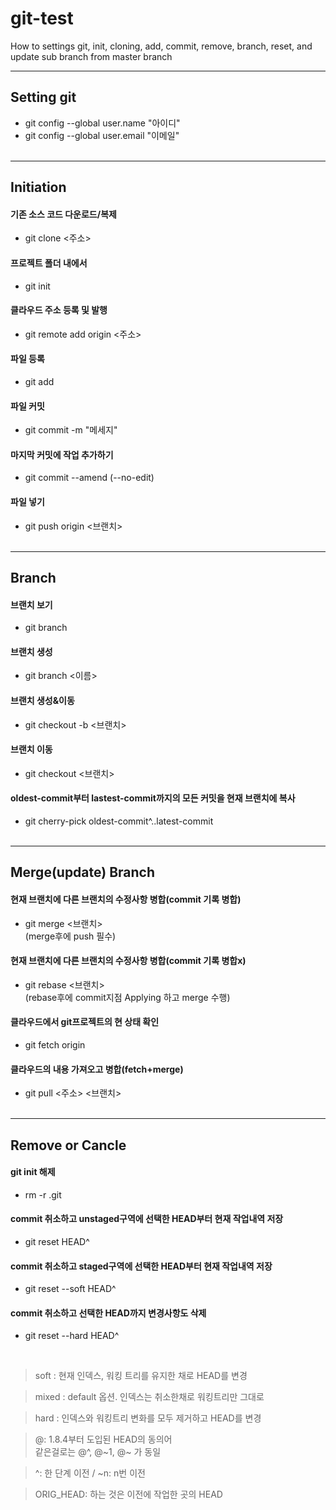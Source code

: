 # git-test

How to settings git, init, cloning, add, commit, remove, branch, reset, and update sub branch from master branch
<br>

---

## Setting git

- git config --global user.name "아이디"
- git config --global user.email "이메일"
  <br><br>

---

## Initiation

#### 기존 소스 코드 다운로드/복제

- git clone <주소>

#### 프로젝트 폴더 내에서

- git init

#### 클라우드 주소 등록 및 발행

- git remote add origin <주소>

#### 파일 등록

- git add

#### 파일 커밋

- git commit -m "메세지"

#### 마지막 커밋에 작업 추가하기

- git commit --amend (--no-edit)

#### 파일 넣기

- git push origin <브랜치>
  <br><br>

---

## Branch

#### 브랜치 보기

- git branch

#### 브랜치 생성

- git branch <이름>

#### 브랜치 생성&이동

- git checkout -b <브랜치>

#### 브랜치 이동

- git checkout <브랜치>

#### oldest-commit부터 lastest-commit까지의 모든 커밋을 현재 브랜치에 복사

- git cherry-pick oldest-commit^..latest-commit
  <br><br>

---

## Merge(update) Branch

#### 현재 브랜치에 다른 브랜치의 수정사항 병합(commit 기록 병합)

- git merge <브랜치><br>
  (merge후에 push 필수)

#### 현재 브랜치에 다른 브랜치의 수정사항 병합(commit 기록 병합x)

- git rebase <브랜치><br>
  (rebase후에 commit지점 Applying 하고 merge 수행)

#### 클라우드에서 git프로젝트의 현 상태 확인

- git fetch origin

#### 클라우드의 내용 가져오고 병합(fetch+merge)

- git pull <주소> <브랜치>
  <br><br>

---

## Remove or Cancle

#### git init 해제

- rm -r .git

#### commit 취소하고 unstaged구역에 선택한 HEAD부터 현재 작업내역 저장

- git reset HEAD^

#### commit 취소하고 staged구역에 선택한 HEAD부터 현재 작업내역 저장

- git reset --soft HEAD^

#### commit 취소하고 선택한 HEAD까지 변경사항도 삭제

- git reset --hard HEAD^

<br>

> soft : 현재 인덱스, 워킹 트리를 유지한 채로 HEAD를 변경

> mixed : default 옵션. 인덱스는 취소한채로 워킹트리만 그대로

> hard : 인덱스와 워킹트리 변화를 모두 제거하고 HEAD를 변경

> @: 1.8.4부터 도입된 HEAD의 동의어<br>같은걸로는 @^, @~1, @~ 가 동일

> ^: 한 단계 이전 / ~n: n번 이전

> ORIG_HEAD: 하는 것은 이전에 작업한 곳의 HEAD
